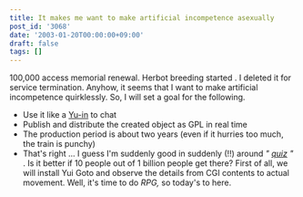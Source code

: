 ```yaml
---
title: It makes me want to make artificial incompetence asexually
post_id: '3068'
date: '2003-01-20T00:00:00+09:00'
draft: false
tags: []
---
```


100,000 access memorial renewal. Herbot breeding started . I deleted it for service termination. Anyhow, it seems that I want to make artificial incompetence quirklessly. So, I will set a goal for the following.

*   Use it like a [Yu-in](http://www.mirai.ne.jp/%7Emikeneko/yuibot/yui/chat/free/Bot/bot.html) to chat
*   Publish and distribute the created object as GPL in real time
*   The production period is about two years (even if it hurries too much, the train is punchy)
*   That's right ... I guess I'm suddenly good in suddenly (!!) around _" [quiz](http://www.din.or.jp/%7Eohzaki/uzura.htm) "_ . Is it better if 10 people out of 1 billion people get there? First of all, we will install Yui Goto and observe the details from CGI contents to actual movement. Well, it's time to do _RPG,_ so today's to here.
